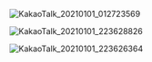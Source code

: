 ![KakaoTalk_20210101_012723569](https://user-images.githubusercontent.com/47745785/103418259-41da3680-4bd1-11eb-8754-f2b26fd24f3d.jpg)

![KakaoTalk_20210101_223628826](https://user-images.githubusercontent.com/47745785/103439660-3266f600-4c82-11eb-95ef-c41c42a0d09b.jpg)

![KakaoTalk_20210101_223626364](https://user-images.githubusercontent.com/47745785/103439659-309d3280-4c82-11eb-9801-e2db64578381.jpg)
